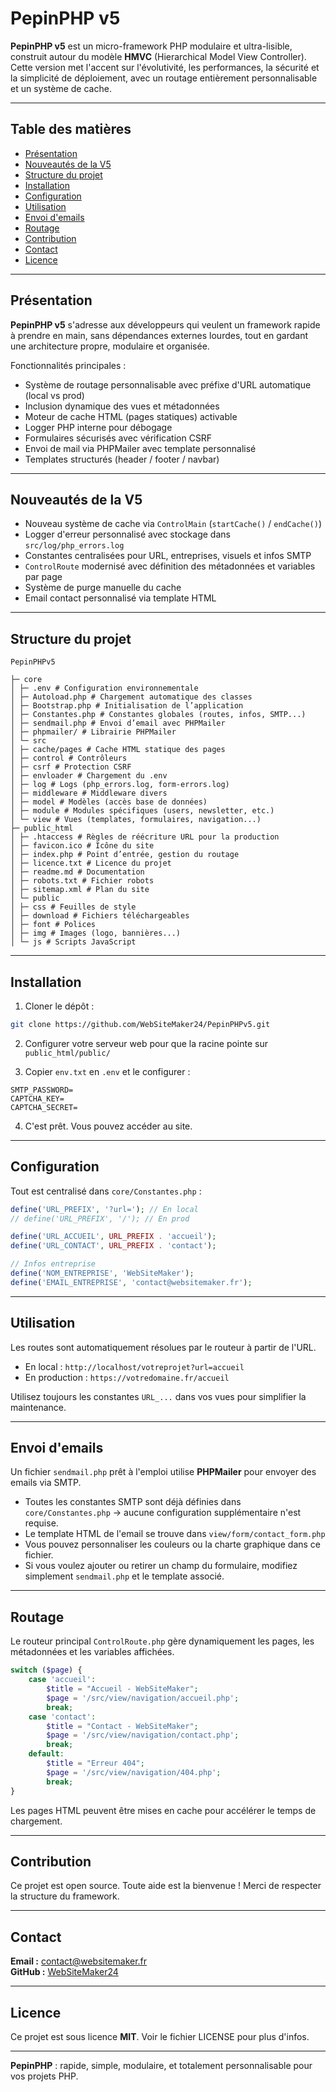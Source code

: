 # PepinPHP v5

**PepinPHP v5** est un micro-framework PHP modulaire et ultra-lisible, construit autour du modèle **HMVC** (Hierarchical Model View Controller). Cette version met l'accent sur l'évolutivité, les performances, la sécurité et la simplicité de déploiement, avec un routage entièrement personnalisable et un système de cache.

---

## Table des matières

- [Présentation](#présentation)  
- [Nouveautés de la V5](#nouveautés-de-la-v5)  
- [Structure du projet](#structure-du-projet)  
- [Installation](#installation)  
- [Configuration](#configuration)  
- [Utilisation](#utilisation)  
- [Envoi d'emails](#envoi-demails)  
- [Routage](#routage)  
- [Contribution](#contribution)  
- [Contact](#contact)  
- [Licence](#licence)  

---

## Présentation

**PepinPHP v5** s'adresse aux développeurs qui veulent un framework rapide à prendre en main, sans dépendances externes lourdes, tout en gardant une architecture propre, modulaire et organisée.

Fonctionnalités principales :

- Système de routage personnalisable avec préfixe d'URL automatique (local vs prod)  
- Inclusion dynamique des vues et métadonnées  
- Moteur de cache HTML (pages statiques) activable  
- Logger PHP interne pour débogage  
- Formulaires sécurisés avec vérification CSRF  
- Envoi de mail via PHPMailer avec template personnalisé  
- Templates structurés (header / footer / navbar)  

---

## Nouveautés de la V5

- Nouveau système de cache via `ControlMain` (`startCache()` / `endCache()`)  
- Logger d'erreur personnalisé avec stockage dans `src/log/php_errors.log`  
- Constantes centralisées pour URL, entreprises, visuels et infos SMTP  
- `ControlRoute` modernisé avec définition des métadonnées et variables par page  
- Système de purge manuelle du cache  
- Email contact personnalisé via template HTML  

---

## Structure du projet

```
PepinPHPv5

├─ core
│ ├─ .env # Configuration environnementale
│ ├─ Autoload.php # Chargement automatique des classes
│ ├─ Bootstrap.php # Initialisation de l’application
│ ├─ Constantes.php # Constantes globales (routes, infos, SMTP...)
│ ├─ sendmail.php # Envoi d’email avec PHPMailer
│ ├─ phpmailer/ # Librairie PHPMailer
│ └─ src
│ ├─ cache/pages # Cache HTML statique des pages
│ ├─ control # Contrôleurs
│ ├─ csrf # Protection CSRF
│ ├─ envloader # Chargement du .env
│ ├─ log # Logs (php_errors.log, form-errors.log)
│ ├─ middleware # Middleware divers
│ ├─ model # Modèles (accès base de données)
│ ├─ module # Modules spécifiques (users, newsletter, etc.)
│ └─ view # Vues (templates, formulaires, navigation...)
├─ public_html
│ ├─ .htaccess # Règles de réécriture URL pour la production
│ ├─ favicon.ico # Icône du site
│ ├─ index.php # Point d’entrée, gestion du routage
│ ├─ licence.txt # Licence du projet
│ ├─ readme.md # Documentation
│ ├─ robots.txt # Fichier robots
│ ├─ sitemap.xml # Plan du site
│ └─ public
│ ├─ css # Feuilles de style
│ ├─ download # Fichiers téléchargeables
│ ├─ font # Polices
│ ├─ img # Images (logo, bannières...)
│ └─ js # Scripts JavaScript
```

---

## Installation

1. Cloner le dépôt :

```bash
git clone https://github.com/WebSiteMaker24/PepinPHPv5.git
```

2. Configurer votre serveur web pour que la racine pointe sur `public_html/public/`

3. Copier `env.txt` en `.env` et le configurer :

```env
SMTP_PASSWORD=
CAPTCHA_KEY=
CAPTCHA_SECRET=
```

4. C'est prêt. Vous pouvez accéder au site.

---

## Configuration

Tout est centralisé dans `core/Constantes.php` :

```php
define('URL_PREFIX', '?url='); // En local
// define('URL_PREFIX', '/'); // En prod

define('URL_ACCUEIL', URL_PREFIX . 'accueil');
define('URL_CONTACT', URL_PREFIX . 'contact');

// Infos entreprise
define('NOM_ENTREPRISE', 'WebSiteMaker');
define('EMAIL_ENTREPRISE', 'contact@websitemaker.fr');
```

---

## Utilisation

Les routes sont automatiquement résolues par le routeur à partir de l'URL.

- En local : `http://localhost/votreprojet?url=accueil`  
- En production : `https://votredomaine.fr/accueil`

Utilisez toujours les constantes `URL_...` dans vos vues pour simplifier la maintenance.

---

## Envoi d'emails

Un fichier `sendmail.php` prêt à l'emploi utilise **PHPMailer** pour envoyer des emails via SMTP.

- Toutes les constantes SMTP sont déjà définies dans `core/Constantes.php` → aucune configuration supplémentaire n'est requise.
- Le template HTML de l'email se trouve dans `view/form/contact_form.php`
- Vous pouvez personnaliser les couleurs ou la charte graphique dans ce fichier.
- Si vous voulez ajouter ou retirer un champ du formulaire, modifiez simplement `sendmail.php` et le template associé.

---

## Routage

Le routeur principal `ControlRoute.php` gère dynamiquement les pages, les métadonnées et les variables affichées.

```php
switch ($page) {
    case 'accueil':
        $title = "Accueil - WebSiteMaker";
        $page = '/src/view/navigation/accueil.php';
        break;
    case 'contact':
        $title = "Contact - WebSiteMaker";
        $page = '/src/view/navigation/contact.php';
        break;
    default:
        $title = "Erreur 404";
        $page = '/src/view/navigation/404.php';
        break;
}
```

Les pages HTML peuvent être mises en cache pour accélérer le temps de chargement.

---

## Contribution

Ce projet est open source. Toute aide est la bienvenue ! Merci de respecter la structure du framework.

---

## Contact

**Email :** contact@websitemaker.fr  
**GitHub :** [WebSiteMaker24](https://github.com/WebSiteMaker24)

---

## Licence

Ce projet est sous licence **MIT**. Voir le fichier LICENSE pour plus d'infos.

---

**PepinPHP** : rapide, simple, modulaire, et totalement personnalisable pour vos projets PHP.
